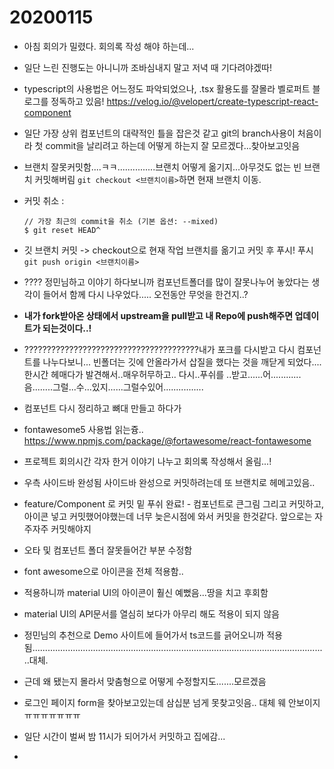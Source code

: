 # 20200115

- 아침 회의가 밀렸다.
  회의록 작성 해야 하는데...
  
- 일단 느린 진행도는 아니니까 조바심내지 말고 저녁 때 기다려야겠따!

- typescript의 사용법은 어느정도 파악되었으나, 
  .tsx 활용도를 잘몰라 벨로퍼트 블로그를 정독하고 있음!
  https://velog.io/@velopert/create-typescript-react-component

- 일단 가장 상위 컴포넌트의 대략적인 틀을 잡은것 같고 git의 branch사용이 처음이라 첫 commit을 날리려고 하는데 어떻게 하는지 잘 모르겠다...찾아보고잇음

- 브랜치 잘못커밋함....ㅋㅋ...............브랜치 어떻게 옮기지...아무것도 없는 빈 브랜치 커밋해버림
  `git checkout <브랜치이름>`하면 현재 브랜치 이동.

- 커밋 취소 : 

  ````
  // 가장 최근의 commit을 취소 (기본 옵션: --mixed)
  $ git reset HEAD^
  ````

- 깃 브랜치 커밋 -> checkout으로 현재 작업 브랜치를 옮기고 커밋 후 푸시!
  푸시 `git push origin <브랜치이름>`

- ???? 정민님하고 이야기 하다보니까 컴포넌트폴더를 많이 잘못나누어 놓았다는 생각이 들어서 함께 다시 나우었다..... 오전동안 무엇을 한건지..?

- **내가 fork받아온 상태에서 upstream을 pull받고 내 Repo에 push해주면 업데이트가 되는것이다..!**

- ???????????????????????????????????????내가 포크를 다시받고 다시 컴포넌트를 나누다보니... 빈폴더는 깃에 안올라가서 삽질을 했다는 것을 깨닫게 되었다....한시간 헤매다가 발견해서..매우허무하고.. 다시..푸쉬를 ..받고......어............음........그럴...수...있지......그럴수있어................

- 컴포넌트 다시 정리하고 뼈대 만들고 하다가

- fontawesome5 사용법 읽는즁..
  https://www.npmjs.com/package/@fortawesome/react-fontawesome

- 프로젝트 회의시간 각자 한거 이야기 나누고 회의록 작성해서 올림...!

- 우측 사이드바 완성됨 사이드바 완성으로 커밋하려는데 또 브랜치로 헤메고있음..

- feature/Component 로 커밋 밑 푸쉬 완료! - 컴포넌트로 큰그림 그리고 커밋하고, 아이콘 넣고 커밋했어야했는데 너무 늦은시점에 와서 커밋을 한것같다. 앞으로는 자주자주 커밋해야지

- 오타 및 컴포넌트 폴더 잘못들어간 부분 수정함

- font awesome으로 아이콘을 전체 적용함..

- 적용하니까 material UI의 아이콘이 훨신 예뻤음...땅을 치고 후회함

- material UI의 API문서를 열심히 보다가 아무리 해도 적용이 되지 않음

- 정민님의 추천으로 Demo 사이트에 들어가서 ts코드를 긁어오니까 적용됨.....................................................................................................................대체.

- 근데 왜 됐는지 몰라서 맞춤형으로 어떻게 수정할지도.......모르겠음

- 로그인 페이지 form을 찾아보고있는데 삼십분 넘게 못찾고잇음.. 대체 웨 안보이지 ㅠㅠㅠㅠㅠㅠㅠ 

- 일단 시간이 벌써 밤 11시가 되어가서 커밋하고 집에감...

- 

